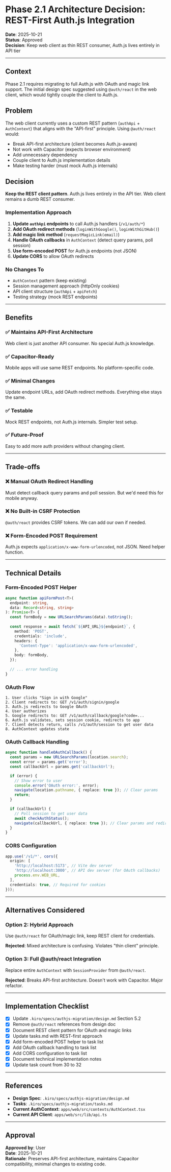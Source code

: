 # Phase 2.1 Architecture Decision: REST-First Auth.js Integration

**Date**: 2025-10-21  
**Status**: Approved  
**Decision**: Keep web client as thin REST consumer, Auth.js lives entirely in API tier

---

## Context

Phase 2.1 requires migrating to full Auth.js with OAuth and magic link support. The initial design spec suggested using `@auth/react` in the web client, which would tightly couple the client to Auth.js.

## Problem

The web client currently uses a custom REST pattern (`authApi` + `AuthContext`) that aligns with the "API-first" principle. Using `@auth/react` would:

- Break API-first architecture (client becomes Auth.js-aware)
- Not work with Capacitor (expects browser environment)
- Add unnecessary dependency
- Couple client to Auth.js implementation details
- Make testing harder (must mock Auth.js internals)

## Decision

**Keep the REST client pattern**. Auth.js lives entirely in the API tier. Web client remains a dumb REST consumer.

### Implementation Approach

1. **Update `authApi` endpoints** to call Auth.js handlers (`/v1/auth/*`)
2. **Add OAuth redirect methods** (`loginWithGoogle()`, `loginWithGitHub()`)
3. **Add magic link method** (`requestMagicLink(email)`)
4. **Handle OAuth callbacks** in `AuthContext` (detect query params, poll session)
5. **Use form-encoded POST** for Auth.js endpoints (not JSON)
6. **Update CORS** to allow OAuth redirects

### No Changes To

- `AuthContext` pattern (keep existing)
- Session management approach (httpOnly cookies)
- API client structure (`authApi` + `apiFetch`)
- Testing strategy (mock REST endpoints)

---

## Benefits

### ✅ Maintains API-First Architecture

Web client is just another API consumer. No special Auth.js knowledge.

### ✅ Capacitor-Ready

Mobile apps will use same REST endpoints. No platform-specific code.

### ✅ Minimal Changes

Update endpoint URLs, add OAuth redirect methods. Everything else stays the same.

### ✅ Testable

Mock REST endpoints, not Auth.js internals. Simpler test setup.

### ✅ Future-Proof

Easy to add more auth providers without changing client.

---

## Trade-offs

### ❌ Manual OAuth Redirect Handling

Must detect callback query params and poll session. But we'd need this for mobile anyway.

### ❌ No Built-in CSRF Protection

`@auth/react` provides CSRF tokens. We can add our own if needed.

### ❌ Form-Encoded POST Requirement

Auth.js expects `application/x-www-form-urlencoded`, not JSON. Need helper function.

---

## Technical Details

### Form-Encoded POST Helper

```typescript
async function apiFormPost<T>(
  endpoint: string,
  data: Record<string, string>
): Promise<T> {
  const formBody = new URLSearchParams(data).toString();
  
  const response = await fetch(`${API_URL}${endpoint}`, {
    method: 'POST',
    credentials: 'include',
    headers: {
      'Content-Type': 'application/x-www-form-urlencoded',
    },
    body: formBody,
  });
  
  // ... error handling
}
```

### OAuth Flow

```
1. User clicks "Sign in with Google"
2. Client redirects to: GET /v1/auth/signin/google
3. Auth.js redirects to Google OAuth
4. User authorizes
5. Google redirects to: GET /v1/auth/callback/google?code=...
6. Auth.js validates, sets session cookie, redirects to app
7. Client detects return, calls /v1/auth/session to get user data
8. AuthContext updates state
```

### OAuth Callback Handling

```typescript
async function handleOAuthCallback() {
  const params = new URLSearchParams(location.search);
  const error = params.get('error');
  const callbackUrl = params.get('callbackUrl');

  if (error) {
    // Show error to user
    console.error('OAuth error:', error);
    navigate(location.pathname, { replace: true }); // Clear params
    return;
  }

  if (callbackUrl) {
    // Poll session to get user data
    await checkAuthStatus();
    navigate(callbackUrl, { replace: true }); // Clear params and redirect
  }
}
```

### CORS Configuration

```typescript
app.use('/v1/*', cors({
  origin: [
    'http://localhost:5173', // Vite dev server
    'http://localhost:3000', // API dev server (for OAuth callbacks)
    process.env.WEB_URL,
  ],
  credentials: true, // Required for cookies
}));
```

---

## Alternatives Considered

### Option 2: Hybrid Approach

Use `@auth/react` for OAuth/magic link, keep REST client for credentials.

**Rejected**: Mixed architecture is confusing. Violates "thin client" principle.

### Option 3: Full @auth/react Integration

Replace entire `AuthContext` with `SessionProvider` from `@auth/react`.

**Rejected**: Breaks API-first architecture. Doesn't work with Capacitor. Major refactor.

---

## Implementation Checklist

- [x] Update `.kiro/specs/authjs-migration/design.md` Section 5.2
- [x] Remove `@auth/react` references from design doc
- [x] Document REST client pattern for OAuth and magic links
- [x] Update tasks.md with REST-first approach
- [x] Add form-encoded POST helper to task list
- [x] Add OAuth callback handling to task list
- [x] Add CORS configuration to task list
- [x] Document technical implementation notes
- [x] Update task count from 30 to 32

---

## References

- **Design Spec**: `.kiro/specs/authjs-migration/design.md`
- **Tasks**: `.kiro/specs/authjs-migration/tasks.md`
- **Current AuthContext**: `apps/web/src/contexts/AuthContext.tsx`
- **Current API Client**: `apps/web/src/lib/api.ts`

---

## Approval

**Approved by**: User  
**Date**: 2025-10-21  
**Rationale**: Preserves API-first architecture, maintains Capacitor compatibility, minimal changes to existing code.

